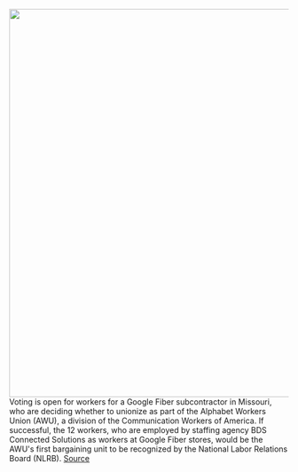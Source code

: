 <img src='https://cdn.vox-cdn.com/thumbor/Sx5GVpA03BoXvku-eC5cA1PaB_k=/0x0:2040x1360/1200x800/filters:focal(857x517:1183x843)/cdn.vox-cdn.com/uploads/chorus_image/image/70580972/acastro_180427_1777_0003.0.jpg' width='700px' /><br/>
Voting is open for workers for a Google Fiber subcontractor in Missouri, who are deciding whether to unionize as part of the Alphabet Workers Union (AWU), a division of the Communication Workers of America. If successful, the 12 workers, who are employed by staffing agency BDS Connected Solutions as workers at Google Fiber stores, would be the AWU's first bargaining unit to be recognized by the National Labor Relations Board (NLRB).
<a href='https://www.theverge.com/2022/3/4/22961704/google-fiber-workers-contractors-union-bds'> Source <a/>